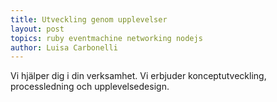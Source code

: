 ```yaml
---
title: Utveckling genom upplevelser
layout: post
topics: ruby eventmachine networking nodejs
author: Luisa Carbonelli
---
```


Vi hjälper dig i din verksamhet. Vi erbjuder konceptutveckling, processledning och upplevelsedesign. 